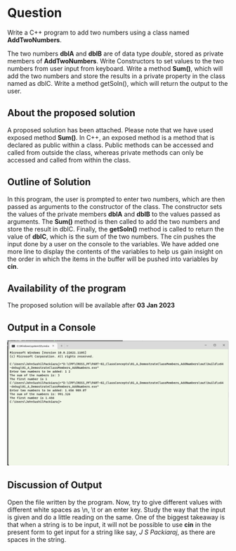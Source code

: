 # Question #
Write a C++ program to add two numbers using a class named **AddTwoNumbers**.

The two numbers **dblA** and **dblB** are of data type _double_, stored as private members of **AddTwoNumbers**.  Write Constructors to set values to the two numbers from user input from keyboard.  Write a method **Sum()**, which will add the two numbers and store the results in a private property in the class named as  dblC.  Write a method getSoln(), which will return the output to the user.
## About the proposed solution ##
A proposed solution has been attached.  Please note that we have used exposed method **Sum()**.  In C++, an exposed method is a method that is declared as public within a class. Public methods can be accessed and called from outside the class, whereas private methods can only be accessed and called from within the class.

## Outline of Solution ##
In this program, the user is prompted to enter two numbers, which are then passed as arguments to the constructor of the class. The constructor sets the values of the private members **dblA** and **dblB** to the values passed as arguments. The **Sum()** method is then called to add the two numbers and store the result in dblC. Finally, the **getSoln()** method is called to return the value of **dblC**, which is the sum of the two numbers.
The cin pushes the input done by a user on the console to the variables.  We have added one more line to display the contents of the variables to help us gain insight on the order in which the items in the buffer will be pushed into variables by **cin**.
## Availability of the program ##
The proposed solution will be available after __03 Jan 2023__
## Output in a Console ##

![Link](Assets/Images/Output.png)

## Discussion of Output ##
Open the file written by the program.  Now, try to give different values with different white spaces as  \n, \t or an enter key.  Study the way that the input is given and do a little reading on the same.  One of the biggest takeaway is that when a string is to be input, it will not be possible to use **cin** in the present form to get input for a string like say, _J S Packiaraj_, as there are spaces in the string.
